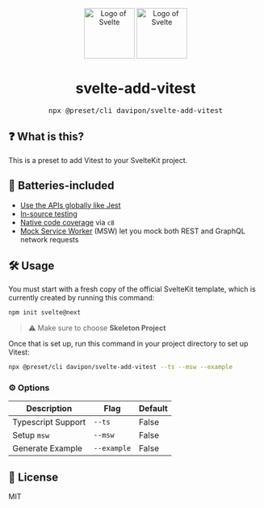 <p align="center">
    <img width="100" src="https://avatars.githubusercontent.com/u/23617963?s=200&v=4" alt="Logo of Svelte"/>
    <img width="100" src="https://user-images.githubusercontent.com/11247099/145112184-a9ff6727-661c-439d-9ada-963124a281f7.png" alt="Logo of Svelte"/>
  <br />
</p>

<h1 align="center">svelte-add-vitest</h1>
<pre><div align="center">npx @preset/cli davipon/svelte-add-vitest</div></pre>

## ❓ What is this?

This is a preset to add Vitest to your SvelteKit project.

## 🔋 Batteries-included
- [Use the APIs globally like Jest](https://vitest.dev/config/#globals)
- [In-source testing](https://vitest.dev/guide/in-source.html)
- [Native code coverage](https://vitest.dev/guide/coverage.html) via `c8`
- [Mock Service Worker](https://mswjs.io) (MSW) let you mock both REST and GraphQL network requests

## 🛠 Usage

You must start with a fresh copy of the official SvelteKit template, which is currently created by running this command:

```bash
npm init svelte@next
```

> ⚠️ Make sure to choose **Skeleton Project**

Once that is set up, run this command in your project directory to set up Vitest:

```bash
npx @preset/cli davipon/svelte-add-vitest --ts --msw --example
```

### ⚙️ Options

| Description        | Flag        | Default |
| ------------------ | ----------- | ------- |
| Typescript Support | `--ts`      | False   |
| Setup `msw`        | `--msw`     | False   |
| Generate Example   | `--example` | False   |

## 📄 License

MIT